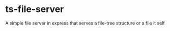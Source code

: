 # ts-file-server
A simple file server in express that serves a file-tree structure or a file it self
